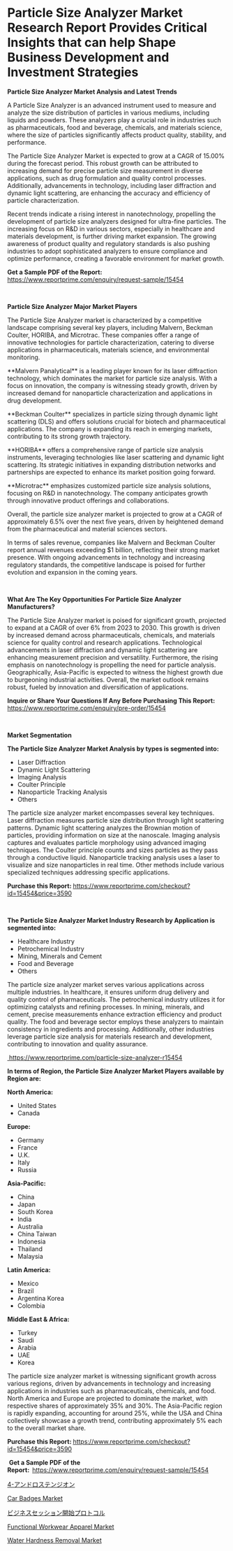 <p><h1>Particle Size Analyzer Market Research Report Provides Critical Insights that can help Shape Business Development and Investment Strategies</h1></p><p><strong>Particle Size Analyzer Market Analysis and Latest Trends</strong></p>
<p><p>A Particle Size Analyzer is an advanced instrument used to measure and analyze the size distribution of particles in various mediums, including liquids and powders. These analyzers play a crucial role in industries such as pharmaceuticals, food and beverage, chemicals, and materials science, where the size of particles significantly affects product quality, stability, and performance.</p><p>The Particle Size Analyzer Market is expected to grow at a CAGR of 15.00% during the forecast period. This robust growth can be attributed to increasing demand for precise particle size measurement in diverse applications, such as drug formulation and quality control processes. Additionally, advancements in technology, including laser diffraction and dynamic light scattering, are enhancing the accuracy and efficiency of particle characterization.</p><p>Recent trends indicate a rising interest in nanotechnology, propelling the development of particle size analyzers designed for ultra-fine particles. The increasing focus on R&D in various sectors, especially in healthcare and materials development, is further driving market expansion. The growing awareness of product quality and regulatory standards is also pushing industries to adopt sophisticated analyzers to ensure compliance and optimize performance, creating a favorable environment for market growth.</p></p>
<p><strong>Get a Sample PDF of the Report:&nbsp;</strong> <a href="https://www.reportprime.com/enquiry/request-sample/15454">https://www.reportprime.com/enquiry/request-sample/15454</a></p>
<p>&nbsp;</p>
<p><strong>Particle Size Analyzer Major Market Players</strong></p>
<p><p>The Particle Size Analyzer market is characterized by a competitive landscape comprising several key players, including Malvern, Beckman Coulter, HORIBA, and Microtrac. These companies offer a range of innovative technologies for particle characterization, catering to diverse applications in pharmaceuticals, materials science, and environmental monitoring.</p><p>**Malvern Panalytical** is a leading player known for its laser diffraction technology, which dominates the market for particle size analysis. With a focus on innovation, the company is witnessing steady growth, driven by increased demand for nanoparticle characterization and applications in drug development.</p><p>**Beckman Coulter** specializes in particle sizing through dynamic light scattering (DLS) and offers solutions crucial for biotech and pharmaceutical applications. The company is expanding its reach in emerging markets, contributing to its strong growth trajectory.</p><p>**HORIBA** offers a comprehensive range of particle size analysis instruments, leveraging technologies like laser scattering and dynamic light scattering. Its strategic initiatives in expanding distribution networks and partnerships are expected to enhance its market position going forward.</p><p>**Microtrac** emphasizes customized particle size analysis solutions, focusing on R&D in nanotechnology. The company anticipates growth through innovative product offerings and collaborations.</p><p>Overall, the particle size analyzer market is projected to grow at a CAGR of approximately 6.5% over the next five years, driven by heightened demand from the pharmaceutical and material sciences sectors. </p><p>In terms of sales revenue, companies like Malvern and Beckman Coulter report annual revenues exceeding $1 billion, reflecting their strong market presence. With ongoing advancements in technology and increasing regulatory standards, the competitive landscape is poised for further evolution and expansion in the coming years.</p></p>
<p>&nbsp;</p>
<p><strong>What Are The Key Opportunities For Particle Size Analyzer Manufacturers?</strong></p>
<p><p>The Particle Size Analyzer market is poised for significant growth, projected to expand at a CAGR of over 6% from 2023 to 2030. This growth is driven by increased demand across pharmaceuticals, chemicals, and materials science for quality control and research applications. Technological advancements in laser diffraction and dynamic light scattering are enhancing measurement precision and versatility. Furthermore, the rising emphasis on nanotechnology is propelling the need for particle analysis. Geographically, Asia-Pacific is expected to witness the highest growth due to burgeoning industrial activities. Overall, the market outlook remains robust, fueled by innovation and diversification of applications.</p></p>
<p><strong>Inquire or Share Your Questions If Any Before Purchasing This Report:</strong> <a href="https://www.reportprime.com/enquiry/pre-order/15454">https://www.reportprime.com/enquiry/pre-order/15454</a></p>
<p>&nbsp;</p>
<p><strong>Market Segmentation</strong></p>
<p><strong>The Particle Size Analyzer Market Analysis by types is segmented into:</strong></p>
<p><ul><li>Laser Diffraction</li><li>Dynamic Light Scattering</li><li>Imaging Analysis</li><li>Coulter Principle</li><li>Nanoparticle Tracking Analysis</li><li>Others</li></ul></p>
<p><p>The particle size analyzer market encompasses several key techniques. Laser diffraction measures particle size distribution through light scattering patterns. Dynamic light scattering analyzes the Brownian motion of particles, providing information on size at the nanoscale. Imaging analysis captures and evaluates particle morphology using advanced imaging techniques. The Coulter principle counts and sizes particles as they pass through a conductive liquid. Nanoparticle tracking analysis uses a laser to visualize and size nanoparticles in real time. Other methods include various specialized techniques addressing specific applications.</p></p>
<p><strong>Purchase this Report:&nbsp;</strong><a href="https://www.reportprime.com/checkout?id=15454&price=3590">https://www.reportprime.com/checkout?id=15454&price=3590</a></p>
<p>&nbsp;</p>
<p><strong>The Particle Size Analyzer Market Industry Research by Application is segmented into:</strong></p>
<p><ul><li>Healthcare Industry</li><li>Petrochemical Industry</li><li>Mining, Minerals and Cement</li><li>Food and Beverage</li><li>Others</li></ul></p>
<p><p>The particle size analyzer market serves various applications across multiple industries. In healthcare, it ensures uniform drug delivery and quality control of pharmaceuticals. The petrochemical industry utilizes it for optimizing catalysts and refining processes. In mining, minerals, and cement, precise measurements enhance extraction efficiency and product quality. The food and beverage sector employs these analyzers to maintain consistency in ingredients and processing. Additionally, other industries leverage particle size analysis for materials research and development, contributing to innovation and quality assurance.</p></p>
<p><a href="https://www.reportprime.com/particle-size-analyzer-r15454">&nbsp;https://www.reportprime.com/particle-size-analyzer-r15454</a></p>
<p><strong>In terms of Region, the Particle Size Analyzer Market Players available by Region are:</strong></p>
<p>
    <p> <strong> North America: </strong>
        <ul>
            <li>United States</li>
            <li>Canada</li>
        </ul>
        </p> 
    <p> <strong> Europe: </strong>
        <ul>
            <li>Germany</li>
            <li>France</li>
            <li>U.K.</li>
            <li>Italy</li>
            <li>Russia</li>
        </ul>
        </p> 
    <p> <strong> Asia-Pacific: </strong>
        <ul>
            <li>China</li>
            <li>Japan</li>
            <li>South Korea</li>
            <li>India</li>
            <li>Australia</li>
            <li>China Taiwan</li>
            <li>Indonesia</li>
            <li>Thailand</li>
            <li>Malaysia</li>
        </ul>
        </p> 
    <p> <strong> Latin America: </strong>
        <ul>
            <li>Mexico</li>
            <li>Brazil</li>
            <li>Argentina Korea</li>
            <li>Colombia</li>
        </ul>
        </p> 
    <p> <strong> Middle East & Africa: </strong>
        <ul>
            <li>Turkey</li>
            <li>Saudi</li>
            <li>Arabia</li>
            <li>UAE</li>
            <li>Korea</li>
        </ul>
    </p>
    </p>
<p><p>The particle size analyzer market is witnessing significant growth across various regions, driven by advancements in technology and increasing applications in industries such as pharmaceuticals, chemicals, and food. North America and Europe are projected to dominate the market, with respective shares of approximately 35% and 30%. The Asia-Pacific region is rapidly expanding, accounting for around 25%, while the USA and China collectively showcase a growth trend, contributing approximately 5% each to the overall market share.</p></p>
<p><strong>Purchase this Report: </strong><a href="https://www.reportprime.com/checkout?id=15454&price=3590">https://www.reportprime.com/checkout?id=15454&price=3590</a></p>
<p>&nbsp;<strong>Get a Sample PDF of the Report:&nbsp;&nbsp;</strong><a href="https://www.reportprime.com/enquiry/request-sample/15454">https://www.reportprime.com/enquiry/request-sample/15454</a></p>
<p><strong></strong></p>
<p><p><a href="https://medium.com/@taniawisozk/4-%E3%82%A2%E3%83%B3%E3%83%89%E3%83%AD%E3%82%B9%E3%83%86%E3%83%B3%E3%82%B8%E3%82%AA%E3%83%B3%E5%B8%82%E5%A0%B4%E3%82%B7%E3%82%A7%E3%82%A2%E3%81%A8%E6%96%B0%E3%81%97%E3%81%84%E3%83%88%E3%83%AC%E3%83%B3%E3%83%89%E5%88%86%E6%9E%90-%E3%82%BF%E3%82%A4%E3%83%97-%E3%82%A2%E3%83%97%E3%83%AA%E3%82%B1%E3%83%BC%E3%82%B7%E3%83%A7%E3%83%B3-%E3%82%A8%E3%83%B3%E3%83%89%E3%83%A6%E3%83%BC%E3%82%B9%E5%88%A5%E3%81%8A%E3%82%88%E3%81%B32024%E5%B9%B4%E3%81%8B%E3%82%892031%E5%B9%B4%E3%81%BE%E3%81%A7%E3%81%AE%E4%BA%88%E6%B8%AC-b75012b363d7">4-アンドロステンジオン</a></p><p><a href="https://issuu.com/reportprime-2/docs/car-badges-market-size-2030.pptx_4ef661850af11c">Car Badges Market</a></p><p><a href="https://medium.com/@taniawisozk/2024%E5%B9%B4%E3%81%8B%E3%82%892031%E5%B9%B4%E3%81%BE%E3%81%A7%E3%81%AE%E6%9C%9F%E9%96%93%E3%81%AB%E3%81%8A%E3%81%91%E3%82%8B%E3%83%93%E3%82%B8%E3%83%8D%E3%82%B9%E3%82%BB%E3%83%83%E3%82%B7%E3%83%A7%E3%83%B3%E9%96%8B%E5%A7%8B%E3%83%97%E3%83%AD%E3%83%88%E3%82%B3%E3%83%AB%E5%B8%82%E5%A0%B4%E3%81%AE%E6%96%B0%E3%81%9F%E3%81%AA%E3%83%88%E3%83%AC%E3%83%B3%E3%83%89%E3%81%A8%E5%B0%86%E6%9D%A5%E3%81%AE%E8%A6%8B%E9%80%9A%E3%81%97-5dfdc0344f34?postPublishedType=initial">ビジネスセッション開始プロトコル</a></p><p><a href="https://medium.com/@joshavis90/the-global-functional-workwear-apparel-market-is-at-the-forefront-of-innovation-driving-rapid-2d7fb7386a88">Functional Workwear Apparel Market</a></p><p><a href="https://www.linkedin.com/pulse/water-hardness-removal-market-trends-analysis-opportunities-k3pbc?trackingId=h1DAs67wQgSaGJZj4ebkhQ%3D%3D">Water Hardness Removal Market</a></p></p>